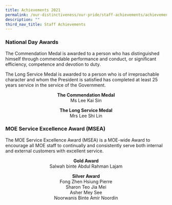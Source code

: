 ```yaml
---
title: Achievements 2021
permalink: /our-distinctiveness/our-pride/staff-achievements/achievements-2021/
description: ""
third_nav_title: Staff Achievements
---
```

### National Day Awards

The Commendation Medal is awarded to a person who has distinguished himself through commendable performance and conduct, or significant efficiency, competence and devotion to duty.

The Long Service Medal is awarded to a person who is of irreproachable character and whom the President is satisfied has completed at least 25 years service in the service of the Government.

<b><center>The Commendation Medal</b> <br>
Ms Lee Kai Sin</center>

<b><center>The Long Service Medal</b> <br>
Mrs Lee Shi Lin</center>

### MOE Service Excellence Award (MSEA)

The MOE Service Excellence Award (MSEA) is a MOE-wide Award to encourage all MOE staff to continually and consistently serve both internal and external customers with excellent service.

<b><center>Gold Award </b> <br>
Salwah binte Abdul Rahman Lajam</center>

<b><center>Silver Award </b> <br>
Fong Zhen Hsiung Pierre <br>
Sharon Teo Jia Mei <br>
Asher Mey See <br>
Noorwanis Binte Amir Noordin</center>